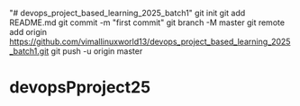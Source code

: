 "# devops_project_based_learning_2025_batch1"  git init git add README.md git commit -m "first commit" git branch -M master git remote add origin https://github.com/vimallinuxworld13/devops_project_based_learning_2025_batch1.git git push -u origin master
# devopsPproject25

